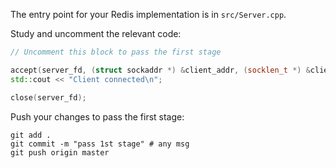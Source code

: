The entry point for your Redis implementation is in `src/Server.cpp`.

Study and uncomment the relevant code: 

```cpp
// Uncomment this block to pass the first stage

accept(server_fd, (struct sockaddr *) &client_addr, (socklen_t *) &client_addr_len);
std::cout << "Client connected\n";

close(server_fd);
```

Push your changes to pass the first stage:

```
git add .
git commit -m "pass 1st stage" # any msg
git push origin master
```
